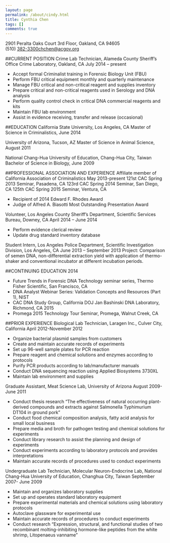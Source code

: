 ```yaml
---
layout: page
permalink: /about/cindy.html
title: Cynthia Chen
tags: []
comments: true
---
```


2901 Peralta Oaks Court 3rd Floor, Oakland, CA 94605  
(510) 382-3300chchen@acgov.org

##CURRENT POSITION
Crime Lab Technician, Alameda County Sheriff’s Office Crime Laboratory, Oakland, CA
July 2014 – present  
* Accept formal Criminalist training in Forensic Biology Unit (FBU)
* Perform FBU critical equipment monthly and quarterly maintenance
* Manage FBU critical and non-critical reagent and supplies inventory
* Prepare critical and non-critical reagents used in Serology and DNA analysis
* Perform quality control check in critical DNA commercial reagents and kits 
* Maintain FBU lab environment
* Assist in evidence receiving, transfer and release (occasional)

##EDUCATION
California State University, Los Angeles, CA
Master of Science in Criminalistics, June 2014

University of Arizona, Tucson, AZ
Master of Science in Animal Science, August 2011

National Chang-Hua University of Education, Chang-Hua City, Taiwan
Bachelor of Science in Biology, June 2009

##PROFESSIONAL ASSOCIATION AND EXPERIENCE
Affiliate member of California Association of Criminalistics
May 2013-present
121st CAC Spring 2013 Seminar, Pasadena, CA
123rd CAC Spring 2014 Seminar, San Diego, CA
125th CAC Spring 2015 Seminar, Ventura, CA
* Recipient of 2014 Edward F. Rhodes Award
* Judge of Alfred A. Biasotti Most Outstanding Presentation Award

Volunteer, Los Angeles County Sheriff’s Department, Scientific Services Bureau, Downey, CA
April 2014 – June 2014
  * Perform evidence clerical review
  * Update drug standard inventory database

Student Intern, Los Angeles Police Department, Scientific Investigation Division, Los Angeles, CA
June 2013 – September 2013
Project: Comparison of semen DNA, non-differential extraction yield with application of thermo-shaker and conventional incubator at different incubation periods. 

##CONTINUING EDUCATION
2014
* Future Trends in Forensic DNA Technology seminar series, Thermo Fisher Scientific, San Francisco, CA
* DNA Analyst Webinar Series: Validation Concepts and Resources (Part 1), NIST
* CAC DNA Study Group, California DOJ Jan Bashinski DNA Laboratory, Richmond, CA
2015
* Promega 2015 Technology Tour Seminar, Promega, Walnut Creek, CA
 
##PRIOR EXPERIENCE
Biological Lab Technician, Laragen Inc., Culver City, California
April 2012-November 2012
* Organize bacterial plasmid samples from customers
* Create and maintain accurate records of experiments
* Set up 96-well sample plates for PCR reaction
* Prepare reagent and chemical solutions and enzymes according to protocols
* Purify PCR products according to lab/manufacturer manuals
* Conduct DNA sequencing reaction using Applied Biosystems 3730XL
* Maintain lab environment and supplies

Graduate Assistant, Meat Science Lab, University of Arizona
August 2009-June 2011
* Conduct thesis research “The effectiveness of natural occurring plant-derived compounds and extracts against Salmonella Typhimurium DT104 in ground pork”
* Conduct food chemical composition analysis, fatty acid analysis for small local business
* Prepare media and broth for pathogen testing and chemical solutions for experiments
* Conduct library research to assist the planning and design of experiments
* Conduct experiments according to laboratory protocols and provides interpretations
* Maintain accurate records of procedures used to conduct experiments

Undergraduate Lab Technician, Molecular Neuron-Endocrine Lab, National Chang-Hua University of Education, Changhua City, Taiwan
September 2007- June 2009
* Maintain and organizes laboratory supplies
* Set up and operates standard laboratory equipment
* Prepare experimental materials and chemical solutions using laboratory protocols 
* Autoclave glassware for experimental use
* Maintain accurate records of procedures to conduct experiments
* Conduct research “Expression, structural, and functional studies of two recombinant molting-inhibiting hormone-like peptides from the white shrimp, Litopenaeus vanname”
